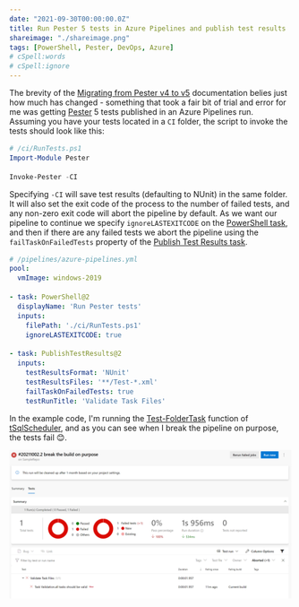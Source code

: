 ```yaml
---
date: "2021-09-30T00:00:00.0Z"
title: Run Pester 5 tests in Azure Pipelines and publish test results
shareimage: "./shareimage.png"
tags: [PowerShell, Pester, DevOps, Azure]
# cSpell:words
# cSpell:ignore
---
```


The brevity of the [Migrating from Pester v4 to v5] documentation belies just how much has changed - something that took a fair bit of trial and error for me was getting [Pester] 5 tests published in an Azure Pipelines run. Assuming you have your tests located in a `CI` folder, the script to invoke the tests should look like this:

```powershell
# /ci/RunTests.ps1
Import-Module Pester

Invoke-Pester -CI
```

Specifying `-CI` will save test results (defaulting to NUnit) in the same folder. It will also set the exit code of the process to the number of failed tests, and any non-zero exit code will abort the pipeline by default. As we want our pipeline to continue we specify `ignoreLASTEXITCODE` on the [PowerShell task], and then if there are any failed tests we abort the pipeline using the `failTaskOnFailedTests` property of the [Publish Test Results task].

```yaml
# /pipelines/azure-pipelines.yml
pool:
  vmImage: windows-2019

- task: PowerShell@2
  displayName: 'Run Pester tests'
  inputs:
    filePath: './ci/RunTests.ps1'
    ignoreLASTEXITCODE: true

- task: PublishTestResults@2
  inputs:
    testResultsFormat: 'NUnit'
    testResultsFiles: '**/Test-*.xml'
    failTaskOnFailedTests: true
    testRunTitle: 'Validate Task Files'
```

In the example code, I'm running the [Test-FolderTask] function of [tSqlScheduler], and as you can see when I break the pipeline on purpose, the tests fail 😊.

![Test Results](./testresults.png)

[migrating from pester v4 to v5]: https://pester.dev/docs/migrations/v4-to-v5
[azure pipelines]: https://azure.microsoft.com/en-us/services/devops/pipelines/
[pester]: https://pester.dev/
[powershell task]: https://docs.microsoft.com/en-us/azure/devops/pipelines/tasks/utility/powershell
[publish test results task]: https://docs.microsoft.com/en-us/azure/devops/pipelines/tasks/test/publish-test-results
[test-foldertask]: https://github.com/DBTrenches/tsqlscheduler/blob/master/src/tsqlScheduler/Public/Test-FolderTasks.ps1
[tsqlscheduler]: https://github.com/DBTrenches/tsqlscheduler
